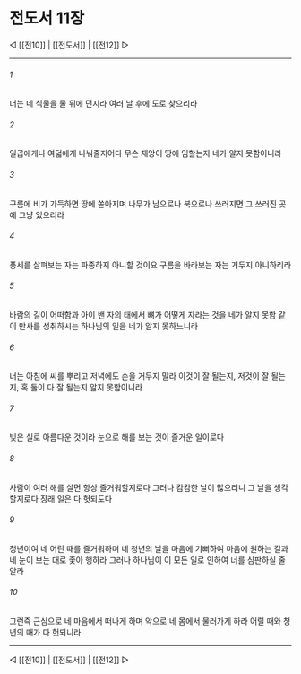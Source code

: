 # 전도서 11장

◁ [[전10]] | [[전도서]] | [[전12]] ▷
***

###### 1
너는 네 식물을 물 위에 던지라 여러 날 후에 도로 찾으리라

###### 2
일곱에게나 여덟에게 나눠줄지어다 무슨 재앙이 땅에 임할는지 네가 알지 못함이니라

###### 3
구름에 비가 가득하면 땅에 쏟아지며 나무가 남으로나 북으로나 쓰러지면 그 쓰러진 곳에 그냥 있으리라

###### 4
풍세를 살펴보는 자는 파종하지 아니할 것이요 구름을 바라보는 자는 거두지 아니하리라

###### 5
바람의 길이 어떠함과 아이 밴 자의 태에서 뼈가 어떻게 자라는 것을 네가 알지 못함 같이 만사를 성취하시는 하나님의 일을 네가 알지 못하느니라

###### 6
너는 아침에 씨를 뿌리고 저녁에도 손을 거두지 말라 이것이 잘 될는지, 저것이 잘 될는지, 혹 둘이 다 잘 될는지 알지 못함이니라

###### 7
빛은 실로 아름다운 것이라 눈으로 해를 보는 것이 즐거운 일이로다

###### 8
사람이 여러 해를 살면 항상 즐거워할지로다 그러나 캄캄한 날이 많으리니 그 날을 생각할지로다 장래 일은 다 헛되도다

###### 9
청년이여 네 어린 때를 즐거워하며 네 청년의 날을 마음에 기뻐하여 마음에 원하는 길과 네 눈이 보는 대로 좇아 행하라 그러나 하나님이 이 모든 일로 인하여 너를 심판하실 줄 알라

###### 10
그런즉 근심으로 네 마음에서 떠나게 하며 악으로 네 몸에서 물러가게 하라 어릴 때와 청년의 때가 다 헛되니라

***
◁ [[전10]] | [[전도서]] | [[전12]] ▷